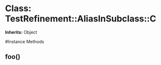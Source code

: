 # Class: TestRefinement::AliasInSubclass::C
**Inherits:** Object
    




#Instance Methods
## foo() [](#method-i-foo)

